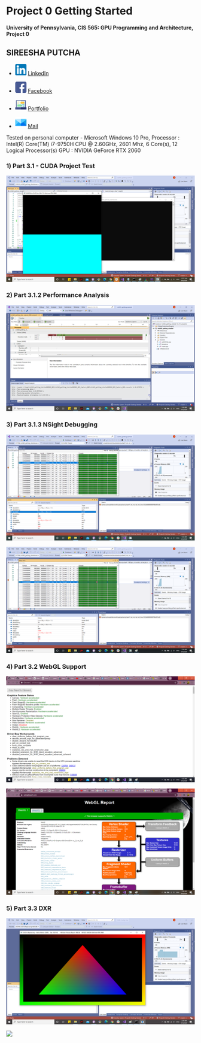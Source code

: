 Project 0 Getting Started
====================

**University of Pennsylvania, CIS 565: GPU Programming and Architecture, Project 0**

## SIREESHA PUTCHA 
	
* <img src= "images/Logos/linkedin.png" alt = "LinkedIn" height = "30" width = "30">   [LinkedIn](www.linkedin.com/in/sireesha-putcha)

* <img src= "images/Logos/facebook.png" alt = "Fb" height = "30" width = "30">  [Facebook](https://www.facebook.com/sireesha.putcha98/)

* <img src= "images/Logos/chat.png" alt = "Portfolio" height = "30" width = "30">   [Portfolio](https://sites.google.com/view/sireeshaputcha/home)

* <img src= "images/Logos/mail.png" alt = "Mail" height = "30" width = "30">   [Mail](sireesha@seas.upenn.edu)


Tested on personal computer - Microsoft Windows 10 Pro, 
Processor : Intel(R) Core(TM) i7-9750H CPU @ 2.60GHz, 2601 Mhz, 6 Core(s), 12 Logical Processor(s) 
GPU : NVIDIA GeForce RTX 2060


### 1) Part 3.1 - CUDA Project Test 

![](images/initial.png)

### 2) Part 3.1.2 Performance Analysis 

![](images/performance_analysis.png)

### 3) Part 3.1.3 NSight Debugging 

![](images/NSightDebugInfo.png)

![](images/NSightDebugInfo2.png)


### 4) Part 3.2 WebGL Support 

![](images/webgl_support.png)

![](images/webgl_support1.png)

### 5) Part 3.3 DXR 
 
![](images/dxr_support.png)

![](images/changed_tri_color.png)